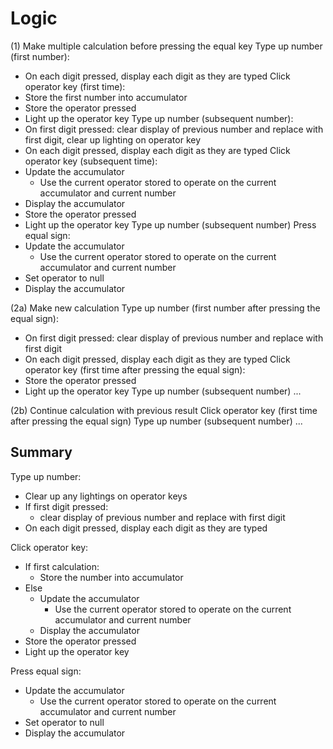 # Logic
(1) Make multiple calculation before pressing the equal key
Type up number (first number):
- On each digit pressed, display each digit as they are typed
Click operator key (first time):
- Store the first number into accumulator
- Store the operator pressed
- Light up the operator key
Type up number (subsequent number):
- On first digit pressed: clear display of previous number and replace with first digit, clear up lighting on operator key
- On each digit pressed, display each digit as they are typed
Click operator key (subsequent time):
- Update the accumulator
    - Use the current operator stored to operate on the current accumulator and current number
- Display the accumulator
- Store the operator pressed
- Light up the operator key
Type up number (subsequent number)
Press equal sign:
- Update the accumulator
    - Use the current operator stored to operate on the current accumulator and current number
- Set operator to null
- Display the accumulator

(2a) Make new calculation
Type up number (first number after pressing the equal sign):
- On first digit pressed: clear display of previous number and replace with first digit
- On each digit pressed, display each digit as they are typed
Click operator key (first time after pressing the equal sign):
- Store the operator pressed
- Light up the operator key
Type up number (subsequent number)
...

(2b) Continue calculation with previous result
Click operator key (first time after pressing the equal sign)
Type up number (subsequent number)
...

## Summary
Type up number:
- Clear up any lightings on operator keys
- If first digit pressed: 
    - clear display of previous number and replace with first digit
- On each digit pressed, display each digit as they are typed

Click operator key:
- If first calculation:
    - Store the number into accumulator
- Else
    - Update the accumulator
        - Use the current operator stored to operate on the current accumulator and current number
    - Display the accumulator
- Store the operator pressed
- Light up the operator key

Press equal sign:
- Update the accumulator
    - Use the current operator stored to operate on the current accumulator and current number
- Set operator to null
- Display the accumulator
